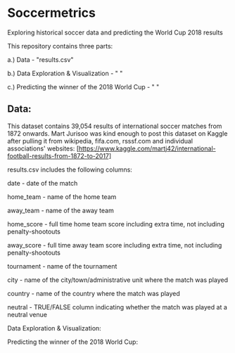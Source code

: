 # Soccermetrics
Exploring historical soccer data and predicting the World Cup 2018 results

This repository contains three parts:

a.) Data - "results.csv"

b.) Data Exploration & Visualization - " "

c.) Predicting the winner of the 2018 World Cup - " "


## Data:
This dataset contains 39,054 results of international soccer matches from 1872 onwards. 
Mart Jurisoo was kind enough to post this dataset on Kaggle after pulling it from wikipedia, fifa.com, rsssf.com and individual associations' websites: [https://www.kaggle.com/martj42/international-football-results-from-1872-to-2017] 

results.csv includes the following columns:

date - date of the match

home_team - name of the home team

away_team - name of the away team

home_score - full time home team score including extra time, not including penalty-shootouts

away_score - full time away team score including extra time, not including penalty-shootouts

tournament - name of the tournament

city - name of the city/town/administrative unit where the match was played

country - name of the country where the match was played

neutral - TRUE/FALSE column indicating whether the match was played at a neutral venue


Data Exploration & Visualization:

Predicting the winner of the 2018 World Cup:
